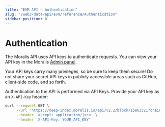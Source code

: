 ```yaml
---
title: "EVM API – Authentication"
slug: "/web3-data-api/evm/reference/Authentication"
sidebar_position: 0
---
```


# Authentication

The Moralis API uses API keys to authenticate requests. You can view your API key in the Moralis [Admin panel](https://admin.moralis.com/).

Your API keys carry many privileges, so be sure to keep them secure! Do not share your secret API keys in publicly accessible areas such as GitHub, client-side code, and so forth.

Authentication to the API is performed via API Keys. Provide your API key as an `X-API-Key` header:

```bash
curl --request GET \
     --url 'https://deep-index.moralis.io/api/v2.2/block/15863321?chain=eth&include=internal_transactions' \
     --header 'accept: application/json' \
     --header 'X-API-Key: YOUR_API_KEY'
```
